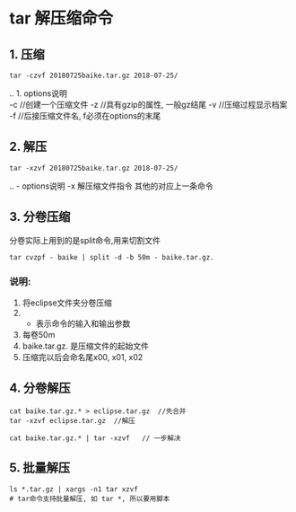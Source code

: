 # tar 解压缩命令
## 1. 压缩
```shell
tar -czvf 20180725baike.tar.gz 2018-07-25/
```
.. 1. options说明  
    -c //创建一个压缩文件
    -z //具有gzip的属性, 一般gz结尾
    -v //压缩过程显示档案
    -f //后接压缩文件名, f必须在options的末尾

## 2. 解压
```
tar -xzvf 20180725baike.tar.gz 2018-07-25/
```
.. - options说明
    -x 解压缩文件指令
    其他的对应上一条命令
    
## 3. 分卷压缩
分卷实际上用到的是split命令,用来切割文件
```
tar cvzpf - baike | split -d -b 50m - baike.tar.gz.
```

### 说明:
1. 将eclipse文件夹分卷压缩
2. - 表示命令的输入和输出参数
3. 每卷50m
4. baike.tar.gz. 是压缩文件的起始文件
5. 压缩完以后会命名尾x00, x01, x02

## 4. 分卷解压
```
cat baike.tar.gz.* > eclipse.tar.gz  //先合并
tar -xzvf eclipse.tar.gz  //解压
```

```
cat baike.tar.gz.* | tar -xzvf   // 一步解决
```

## 5. 批量解压
```
ls *.tar.gz | xargs -n1 tar xzvf
# tar命令支持批量解压, 如 tar *, 所以要用脚本
```